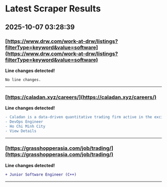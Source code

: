 # Latest Scraper Results

## 2025-10-07 03:28:39

### [https://www.drw.com/work-at-drw/listings?filterType=keyword&value=software](https://www.drw.com/work-at-drw/listings?filterType=keyword&value=software)

**Line changes detected!**

```diff
No line changes.
```

---
### [https://caladan.xyz/careers/](https://caladan.xyz/careers/)

**Line changes detected!**

```diff
- Caladan is a data-driven quantitative trading firm active in the exciting and emerging field of digital assets
- DevOps Engineer
- Ho Chi Minh City
- View Details
```

---
### [https://grasshopperasia.com/job/trading/](https://grasshopperasia.com/job/trading/)

**Line changes detected!**

```diff
+ Junior Software Engineer (C++)
```

---
